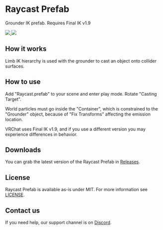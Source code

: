 <div>
  <h1>Raycast Prefab</h1>
  <p>
     Grounder IK prefab. Requires Final IK v1.9
  </p>

  <a href="https://github.com/VRLabs/Raycast-Prefab/releases/latest">
    <img src="https://img.shields.io/github/v/release/VRLabs/Raycast-Prefab.svg?style=flat-square">
  </a>
  <a href="https://github.com/VRLabs/Raycast-Prefab/releases/latest">
    <img src="https://img.shields.io/badge/Unity-2019.4-green.svg?style=flat-square">
  </a>
  <br />
</div>

## How it works

Limb IK hierarchy is used with the grounder to cast an object onto collider surfaces.

## How to use

Add "Raycast.prefab" to your scene and enter play mode. Rotate "Casting Target".

World particles must go inside the "Container", which is constrained to the "Grounder" object, because of "Fix Transforms" affecting the emission location.

VRChat uses Final IK v1.9, and if you use a different version you may experience differences in behavior.

## Downloads

You can grab the latest version of the Raycast Prefab in [Releases](https://github.com/VRLabs/Raycast-Prefab/releases/latest).

## License

Raycast Prefab is available as-is under MIT. For more information see [LICENSE](https://github.com/VRLabs/Raycast-Prefab/blob/main/LICENSE).

## Contact us

If you need help, our support channel is on [Discord](https://discord.vrlabs.dev).

